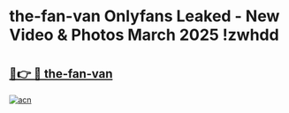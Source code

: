 # the-fan-van Onlyfans Leaked - New Video & Photos March 2025 !zwhdd

# <h2><a href="https://n909a7.iuczelnia.edu.pl?title=the-fan-van&ref=zwhdd">🔗👉 🔴 the-fan-van</a></h2>

[![acn](https://github.com/user-attachments/assets/0f9c940e-d8b0-45ae-aac7-cd30a18b3e1c)](https://n909a7.iuczelnia.edu.pl?title=the-fan-van&ref=zwhdd)

